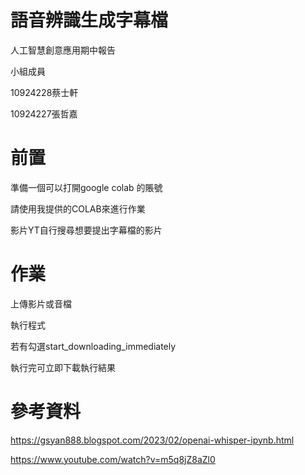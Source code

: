 # 語音辨識生成字幕檔

人工智慧創意應用期中報告

小組成員

10924228蔡士軒

10924227張哲嘉


# 前置
 準備一個可以打開google colab 的賬號

 請使用我提供的COLAB來進行作業

 影片YT自行搜尋想要提出字幕檔的影片

# 作業

 上傳影片或音檔

 執行程式

 若有勾選start_downloading_immediately

 執行完可立即下載執行結果


# 參考資料

https://gsyan888.blogspot.com/2023/02/openai-whisper-ipynb.html

https://www.youtube.com/watch?v=m5q8jZ8aZl0
